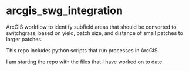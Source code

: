 # arcgis_swg_integration
ArcGIS workflow to identify subfield areas that should be converted to switchgrass, based on yield, patch size, and distance of small patches to larger patches.

This repo includes python scripts that run processes in ArcGIS.

I am starting the repo with the files that I have worked on to date.